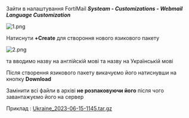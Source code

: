 Зайти в налаштування FortiMail ***Systeam - Customizations - Webmail Language Customization***


![1.png](../../resources/1.png)


Натиснути **+Create** для створоння нового язикового пакету 



![2.png](../../resources/2.png)


та вводимо назву на англійскій мові та назву на Українській мові

Після створення язикового пакету викачуємо його натиснувши на кнопку **Download**


Замінити всі файли в архіві **не розпаковуючи його** після чого завантажуємо його на сервер



Приклад :
[Ukraine_2023-06-15-1145.tar.gz](../../resources/Ukraine_2023-06-15-1145.tar.gz)

